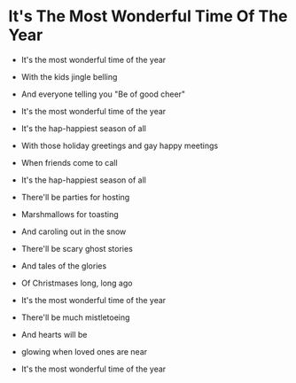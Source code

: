 # It's The Most Wonderful Time Of The Year

- It's the most wonderful time of the year
- With the kids jingle belling
- And everyone telling you "Be of good cheer"
- It's the most wonderful time of the year
- It's the hap-happiest season of all
- With those holiday greetings and gay happy meetings
- When friends come to call
- It's the hap-happiest season of all

- There'll be parties for hosting
- Marshmallows for toasting
- And caroling out in the snow

- There'll be scary ghost stories
- And tales of the glories
- Of Christmases long, long ago

- It's the most wonderful time of the year
- There'll be much mistletoeing
- And hearts will be
- glowing when loved ones are near
- It's the most wonderful time of the year
